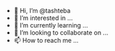 - 👋 Hi, I’m @tashteba
- 👀 I’m interested in ...
- 🌱 I’m currently learning ...
- 💞️ I’m looking to collaborate on ...
- 📫 How to reach me ...

<!---
tashteba/tashteba is a ✨ special ✨ repository because its `README.md` (this file) appears on your GitHub profile.
You can click the Preview link to take a look at your changes.
--->
